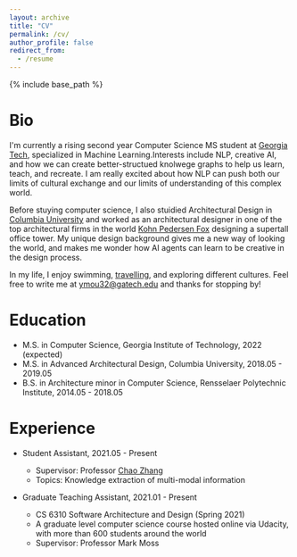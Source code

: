 ```yaml
---
layout: archive
title: "CV"
permalink: /cv/
author_profile: false
redirect_from:
  - /resume
---
```


{% include base_path %}


Bio
=====
I'm currently a rising second year Computer Science MS student at <a href="https://www.cc.gatech.edu/">Georgia Tech</a>, specialized in Machine Learning.Interests include NLP, creative AI, and how we can create better-structued knolwege graphs to help us learn, teach, and recreate. I am really excited about how NLP can push both our limits of cultural exchange and our limits of understanding of this complex world.

Before stuying computer science, I also stuidied Architectural Design in <a href="https://www.arch.columbia.edu/">Columbia University</a> and worked as an architectural designer in one of the top architectural firms in the world <a href="https://www.kpf.com/">Kohn Pedersen Fox</a> designing a supertall office tower. My unique design background gives me a new way of looking the world, and makes me wonder how AI agents can learn to be creative in the design process.

In my life, I enjoy swimming, <a href="https://yingjun-mou.github.io/travel/">travelling</a>, and exploring different cultures. Feel free to write me at ymou32@gatech.edu and thanks for stopping by!

Education
======
* M.S. in Computer Science, Georgia Institute of Technology, 2022 (expected)
* M.S. in Advanced Architectural Design, Columbia University, 2018.05 - 2019.05
* B.S. in Architecture minor in Computer Science, Rensselaer Polytechnic Institute, 2014.05 - 2018.05

Experience
======
* Student Assistant, 2021.05 - Present
  * Supervisor: Professor [Chao Zhang](http://chaozhang.org/)
  * Topics: Knowledge extraction of multi-modal information

* Graduate Teaching Assistant, 2021.01 - Present
  * CS 6310 Software Architecture and Design (Spring 2021)
  * A graduate level computer science course hosted online via Udacity, with more than 600 students around the world
  * Supervisor: Professor Mark Moss


<!--
Skills
======
* Skill 1
* Skill 2
  * Sub-skill 2.1
  * Sub-skill 2.2
  * Sub-skill 2.3
* Skill 3
<!--
Publications
======
  <ul>{% for post in site.publications %}
    {% include archive-single-cv.html %}
  {% endfor %}</ul>
<!--
Selected Awards and Honors
======
<!--
Talks
======
  <ul>{% for post in site.talks %}
    {% include archive-single-talk-cv.html %}
  {% endfor %}</ul>
<!--  
Teaching
======
  <ul>{% for post in site.teaching %}
    {% include archive-single-cv.html %}
  {% endfor %}</ul>
<!--  
Service and leadership
======
* Currently signed in to 43 different slack teams
-->
